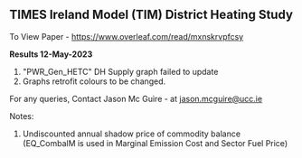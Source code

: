 ## TIMES Ireland Model (TIM) District Heating Study

To View Paper - https://www.overleaf.com/read/mxnskrvpfcsy 

**Results 12-May-2023**

1. "PWR_Gen_HETC" DH Supply graph failed to update 
2. Graphs retrofit colours to be changed. 



For any queries, Contact Jason Mc Guire - at jason.mcguire@ucc.ie

Notes:
1. Undiscounted annual shadow price of commodity balance (EQ_CombalM is used in Marginal Emission Cost and Sector Fuel Price) 








